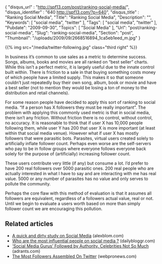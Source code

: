 {
	"disqus_url" : "http://spf13.com/post/ranking-social-media/",
	"disqus_identifier" : "640 http://spf13.com/?p=640",
	"disqus_title" : "Ranking Social Media",
	"Title": "Ranking Social Media",
	"Description": "",
	"Keywords": [
		"social media",
		"twitter"
	],
	"Tags": [
		"social media",
		"twitter"
	],
	"Pubdate": "2009-09-30",
	"Topics": [
		"Social Media"
	],
	"Url": "post/ranking-social-media",
	"Slug": "ranking-social-media",
	"Section": "post",
	"Thumbnail": "/uploads/2009/09/2668516894_1ca5eb1eed_m.jpg"
}

{{% img src="/media/twitter-following.jpg" class="third right" %}}

In business it’s common to use sales as a metric to determine success.
Songs, albums, books and movies are all ranked on “best seller” charts.
While this isn’t a perfect metric, it is largely useful due to the
innate control built within. There is friction to a sale in that buying
something costs money of which people have a limited supply. This makes
it so that someone couldn’t just repeatedly buy their own song, album,
book or movie and have a best seller (not to mention they would be
losing a ton of money to the distribution and retail channels).

For some reason people have decided to apply this sort of ranking to
social media. “If a person has X followers they must be really
important”. The problem with applying this commonly used metric is that
in social media, there isn’t any friction. Without friction there is no
control, without control, no accuracy. It is reasonable to think that if
user X has 10,000 people following them, while user Y has 200 that user
X is more important (at least within that social media venue). However
what if user X has mostly followers that were parasitic bots. Parasites,
virtual users created solely to artificially inflate follower count.
Perhaps even worse are the self-servers who pay to be in follow groups
where everyone follows everyone back solely for the purpose of
(artificially) increasing follower count.

These users contribute very little (if any) but consume a lot. I’d
prefer to have 200 real followers over 5000 parasitic ones. 200 real
people who are actually interested in what I have to say and are
interacting with me has real value. 5000 or any number of parasites has
no value and only serves to pollute the community.

Perhaps the core flaw with this method of evaluation is that it assumes
all followers are equivalent, regardless of a followers actual value,
real or not. Until we begin to evaluate a users worth based on more than
simply follower count we are encouraging this pollution.

## Related articles

-   [A quick and dirty study on Social
    Media](http://alexblom.com/blog/2010/06/a-quick-and-dirty-study-on-social-media/)
    (alexblom.com)
-   [Who are the most influential people on social media
    ?](http://www.dailybloggr.com/2010/07/who-are-the-most-influential-people-on-social-media/)
    (dailybloggr.com)
-   [‘Social Media Gurus’ Followed by Authority. Celebrities Not So
    Much](http://www.adrants.com/2010/06/social-media-gurus-followed-by.php)
    (adrants.com)
-   [The Most Followers Assembled On
    Twitter](http://www.webpronews.com/blogtalk/2010/06/17/the-most-followers-assembled-on-twitter)
    (webpronews.com)

